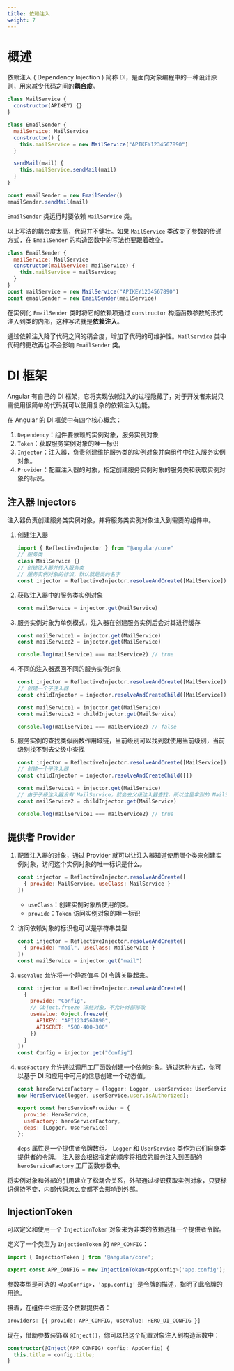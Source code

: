 ```yaml
---
title: 依赖注入
weight: 7
---
```


# 概述

依赖注入 ( Dependency Injection ) 简称 DI，是面向对象编程中的一种设计原则，用来减少代码之间的**耦合度**。

```javascript
class MailService {
  constructor(APIKEY) {}
}

class EmailSender {
  mailService: MailService
  constructor() {
    this.mailService = new MailService("APIKEY1234567890")
  }

  sendMail(mail) {
    this.mailService.sendMail(mail)
  }
}

const emailSender = new EmailSender()
emailSender.sendMail(mail)
```

`EmailSender` 类运行时要依赖 `MailService` 类。

以上写法的耦合度太高，代码并不健壮。如果 `MailService` 类改变了参数的传递方式，在 `EmailSender` 的构造函数中的写法也要跟着改变。

```javascript
class EmailSender {
  mailService: MailService
  constructor(mailService: MailService) {
    this.mailService = mailService;
  }
}
const mailService = new MailService("APIKEY1234567890")
const emailSender = new EmailSender(mailService)
```

在实例化 `EmailSender` 类时将它的依赖项通过 `constructor` 构造函数参数的形式注入到类的内部，这种写法就是**依赖注入**。

通过依赖注入降了代码之间的耦合度，增加了代码的可维护性。`MailService` 类中代码的更改再也不会影响 `EmailSender` 类。

# DI 框架

Angular 有自己的 DI 框架，它将实现依赖注入的过程隐藏了，对于开发者来说只需使用很简单的代码就可以使用复杂的依赖注入功能。

在 Angular 的 DI 框架中有四个核心概念：

1. `Dependency`：组件要依赖的实例对象，服务实例对象
2. `Token`：获取服务实例对象的唯一标识
3. `Injector`：注入器，负责创建维护服务类的实例对象并向组件中注入服务实例对象。
4. `Provider`：配置注入器的对象，指定创建服务实例对象的服务类和获取实例对象的标识。

## 注入器 Injectors

注入器负责创建服务类实例对象，并将服务类实例对象注入到需要的组件中。

1. 创建注入器

   ```javascript
   import { ReflectiveInjector } from "@angular/core"
   // 服务类
   class MailService {}
   // 创建注入器并传入服务类
   // 服务实例对象的标识，默认就是类的名字
   const injector = ReflectiveInjector.resolveAndCreate([MailService])
   ```

2. 获取注入器中的服务类实例对象

   ```javascript
   const mailService = injector.get(MailService)
   ```

3. 服务实例对象为单例模式，注入器在创建服务实例后会对其进行缓存

   ```javascript
   const mailService1 = injector.get(MailService)
   const mailService2 = injector.get(MailService)
   
   console.log(mailService1 === mailService2) // true
   ```

4. 不同的注入器返回不同的服务实例对象

   ```javascript
   const injector = ReflectiveInjector.resolveAndCreate([MailService])
   // 创建一个子注入器
   const childInjector = injector.resolveAndCreateChild([MailService])
   
   const mailService1 = injector.get(MailService)
   const mailService2 = childInjector.get(MailService)
   
   console.log(mailService1 === mailService2) // false
   ```

5. 服务实例的查找类似函数作用域链，当前级别可以找到就使用当前级别，当前级别找不到去父级中查找

   ```javascript
   const injector = ReflectiveInjector.resolveAndCreate([MailService])
   // 创建一个子注入器
   const childInjector = injector.resolveAndCreateChild([])
   
   const mailService1 = injector.get(MailService)
   // 由于子级注入器没有 MailService，就会去父级注入器查找，所以这里拿到的 MailService 是属于父级注入器的
   const mailService2 = childInjector.get(MailService)
   
   console.log(mailService1 === mailService2) // true
   ```


## 提供者 Provider

1. 配置注入器的对象，通过 Provider 就可以让注入器知道使用哪个类来创建实例对象，访问这个实例对象的唯一标识是什么。

   ```javascript
   const injector = ReflectiveInjector.resolveAndCreate([
     { provide: MailService, useClass: MailService }
   ])
   ```
   
   - `useClass`：创建实例对象所使用的类。
   - `provide`：`Token` 访问实例对象的唯一标识

2. 访问依赖对象的标识也可以是字符串类型

   ```javascript
   const injector = ReflectiveInjector.resolveAndCreate([
     { provide: "mail", useClass: MailService }
   ])
   const mailService = injector.get("mail")
   ```

3. `useValue` 允许将一个静态值与 DI 令牌关联起来。

   ```javascript
   const injector = ReflectiveInjector.resolveAndCreate([
     {
       provide: "Config",
       // Object.freeze 冻结对象，不允许外部修改
       useValue: Object.freeze({
         APIKEY: "API1234567890",
         APISCRET: "500-400-300"
       })
     }
   ])
   const Config = injector.get("Config")
   ```
4. `useFactory` 允许通过调用工厂函数创建一个依赖对象。通过这种方式，你可以基于 DI 和应用中可用的信息创建一个动态值。

   ```javascript
   const heroServiceFactory = (logger: Logger, userService: UserService) =>
   new HeroService(logger, userService.user.isAuthorized);
   
   export const heroServiceProvider = {
     provide: HeroService,
     useFactory: heroServiceFactory,
     deps: [Logger, UserService]
   };
   ```
   `deps` 属性是一个提供者令牌数组。 `Logger` 和 `UserService` 类作为它们自身类提供者的令牌。 注入器会根据指定的顺序将相应的服务注入到匹配的 `heroServiceFactory` 工厂函数参数中。
   
将实例对象和外部的引用建立了松耦合关系，外部通过标识获取实例对象，只要标识保持不变，内部代码怎么变都不会影响到外部。


## InjectionToken

可以定义和使用一个 `InjectionToken` 对象来为非类的依赖选择一个提供者令牌。

定义了一个类型为 `InjectionToken` 的 `APP_CONFIG`：

```typescript
import { InjectionToken } from '@angular/core';

export const APP_CONFIG = new InjectionToken<AppConfig>('app.config');
```

参数类型是可选的 `<AppConfig>`，`'app.config'` 是令牌的描述，指明了此令牌的用途。

接着，在组件中注册这个依赖提供者：

```typescript
providers: [{ provide: APP_CONFIG, useValue: HERO_DI_CONFIG }]
```

现在，借助参数装饰器 `@Inject()`，你可以把这个配置对象注入到构造函数中：

```typescript
constructor(@Inject(APP_CONFIG) config: AppConfig) {
  this.title = config.title;
}
```
